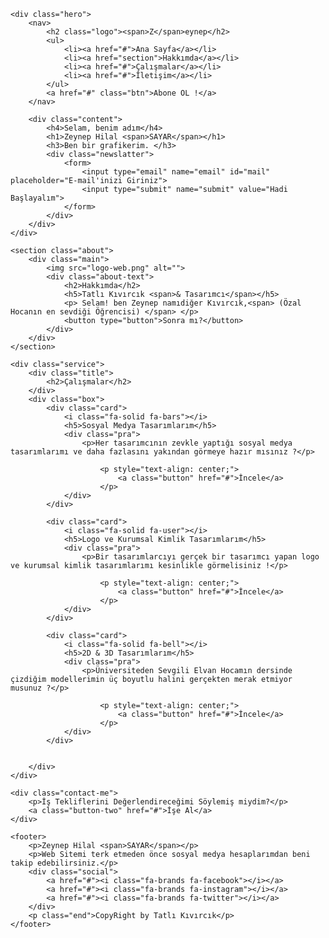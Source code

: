 
<!DOCTYPE html>
<html lang="tr">
<head>
    <meta charset="UTF-8">
    <meta http-equiv="X-UA-Compatible" content="IE=edge">
    <meta name="viewport" content="width=device-width, initial-scale=1.0">
    <title>Zeynep Hilal SAYAR</title>
    <link rel="website icon" type="png" href="heart.png">
    <link rel="stylesheet" href="style.css">
    <link rel="stylesheet" href="https://cdnjs.cloudflare.com/ajax/libs/font-awesome/6.2.0/css/all.min.css" 
     integrity="sha512-xh6O/CkQoPOWDdYTDqeRdPCVd1SpvCA9XXcUnZS2FmJNp1coAFzvtCN9BmamE+4aHK8yyUHUSCcJHgXloTyT2A==" 
     crossorigin="anonymous" 
     referrerpolicy="no-referrer" />

</head>
<body>

    <div class="hero">
        <nav>
            <h2 class="logo"><span>Z</span>eynep</h2>
            <ul>
                <li><a href="#">Ana Sayfa</a></li>
                <li><a href="section">Hakkımda</a></li>
                <li><a href="#">Çalışmalar</a></li>
                <li><a href="#">İletişim</a></li>
            </ul>
            <a href="#" class="btn">Abone OL !</a>
        </nav>

        <div class="content">
            <h4>Selam, benim adım</h4>
            <h1>Zeynep Hilal <span>SAYAR</span></h1>
            <h3>Ben bir grafikerim. </h3>
            <div class="newslatter">
                <form>
                    <input type="email" name="email" id="mail" placeholder="E-mail'inizi Giriniz">
                    <input type="submit" name="submit" value="Hadi Başlayalım">
                </form>
            </div>
        </div>
    </div>
    
    <section class="about">
        <div class="main">
            <img src="logo-web.png" alt="">
            <div class="about-text">
                <h2>Hakkımda</h2>
                <h5>Tatlı Kıvırcık <span>& Tasarımcı</span></h5>
                <p> Selam! ben Zeynep namıdiğer Kıvırcık,<span> (Özal Hocanın en sevdiği Öğrencisi) </span> </p>
                <button type="button">Sonra mı?</button>
            </div>
        </div>
    </section>

    <div class="service">
        <div class="title">
            <h2>Çalışmalar</h2>
        </div>
        <div class="box">
            <div class="card">
                <i class="fa-solid fa-bars"></i>
                <h5>Sosyal Medya Tasarımlarım</h5>
                <div class="pra">
                    <p>Her tasarımcının zevkle yaptığı sosyal medya tasarımlarımı ve daha fazlasını yakından görmeye hazır mısınız ?</p>

                        <p style="text-align: center;">
                            <a class="button" href="#">İncele</a>
                        </p>
                </div>
            </div>

            <div class="card">
                <i class="fa-solid fa-user"></i>
                <h5>Logo ve Kurumsal Kimlik Tasarımlarım</h5>
                <div class="pra">
                    <p>Bir tasarımlarcıyı gerçek bir tasarımcı yapan logo ve kurumsal kimlik tasarımlarımı kesinlikle görmelisiniz !</p>

                        <p style="text-align: center;">
                            <a class="button" href="#">İncele</a>
                        </p>
                </div>
            </div>

            <div class="card">
                <i class="fa-solid fa-bell"></i>
                <h5>2D & 3D Tasarımlarım</h5>
                <div class="pra">
                    <p>Üniversiteden Sevgili Elvan Hocamın dersinde çizdiğim modellerimin üç boyutlu halini gerçekten merak etmiyor musunuz ?</p>

                        <p style="text-align: center;">
                            <a class="button" href="#">İncele</a>
                        </p>
                </div>
            </div>


        </div>
    </div>

    <div class="contact-me">
        <p>İş Tekliflerini Değerlendireceğimi Söylemiş miydim?</p>
        <a class="button-two" href="#">İşe Al</a>
    </div>

    <footer>
        <p>Zeynep Hilal <span>SAYAR</span></p>
        <p>Web Sitemi terk etmeden önce sosyal medya hesaplarımdan beni takip edebilirsiniz.</p>
        <div class="social">
            <a href="#"><i class="fa-brands fa-facebook"></i></a>
            <a href="#"><i class="fa-brands fa-instagram"></i></a>
            <a href="#"><i class="fa-brands fa-twitter"></i></a>
        </div>    
        <p class="end">CopyRight by Tatlı Kıvırcık</p>
    </footer>
</body>
</html>

